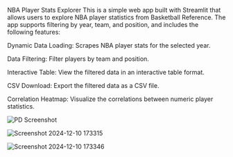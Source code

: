NBA Player Stats Explorer
This is a simple web app built with Streamlit that allows users to explore NBA player statistics from Basketball Reference. The app supports filtering by year, team, and position, and includes the following features:

Dynamic Data Loading: Scrapes NBA player stats for the selected year.

Data Filtering: Filter players by team and position.

Interactive Table: View the filtered data in an interactive table format.

CSV Download: Export the filtered data as a CSV file.

Correlation Heatmap: Visualize the correlations between numeric player statistics.


![PD Screenshot](https://github.com/user-attachments/assets/ac778286-e49b-4a26-9e6d-43abc16d298f)


![Screenshot 2024-12-10 173315](https://github.com/user-attachments/assets/bbe45d39-a3c0-408d-975a-202d874a8ce5)


![Screenshot 2024-12-10 173346](https://github.com/user-attachments/assets/108507b1-0da2-488a-8726-2e3aa0cf74ec)

